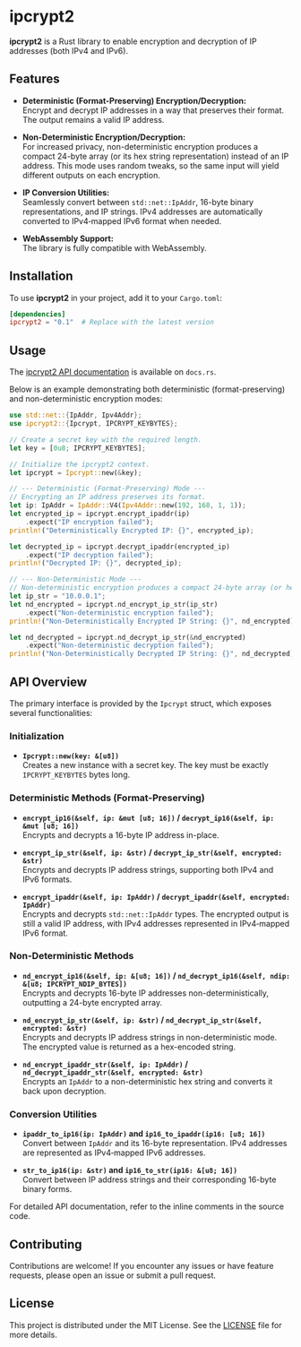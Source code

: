 # ipcrypt2

**ipcrypt2** is a Rust library to enable encryption and decryption of IP addresses (both IPv4 and IPv6).

## Features

- **Deterministic (Format-Preserving) Encryption/Decryption:**  
  Encrypt and decrypt IP addresses in a way that preserves their format. The output remains a valid IP address.

- **Non-Deterministic Encryption/Decryption:**  
  For increased privacy, non-deterministic encryption produces a compact 24-byte array (or its hex string representation) instead of an IP address. This mode uses random tweaks, so the same input will yield different outputs on each encryption.

- **IP Conversion Utilities:**  
  Seamlessly convert between `std::net::IpAddr`, 16-byte binary representations, and IP strings. IPv4 addresses are automatically converted to IPv4‑mapped IPv6 format when needed.

- **WebAssembly Support:**  
  The library is fully compatible with WebAssembly.

## Installation

To use **ipcrypt2** in your project, add it to your `Cargo.toml`:

```toml
[dependencies]
ipcrypt2 = "0.1"  # Replace with the latest version
```

## Usage

The [ipcrypt2 API documentation](https://docs.rs/ipcrypt2) is available on `docs.rs`.

Below is an example demonstrating both deterministic (format-preserving) and non-deterministic encryption modes:

```rust
use std::net::{IpAddr, Ipv4Addr};
use ipcrypt2::{Ipcrypt, IPCRYPT_KEYBYTES};

// Create a secret key with the required length.
let key = [0u8; IPCRYPT_KEYBYTES];

// Initialize the ipcrypt2 context.
let ipcrypt = Ipcrypt::new(&key);

// --- Deterministic (Format-Preserving) Mode ---
// Encrypting an IP address preserves its format.
let ip: IpAddr = IpAddr::V4(Ipv4Addr::new(192, 168, 1, 1));
let encrypted_ip = ipcrypt.encrypt_ipaddr(ip)
    .expect("IP encryption failed");
println!("Deterministically Encrypted IP: {}", encrypted_ip);

let decrypted_ip = ipcrypt.decrypt_ipaddr(encrypted_ip)
    .expect("IP decryption failed");
println!("Decrypted IP: {}", decrypted_ip);

// --- Non-Deterministic Mode ---
// Non-deterministic encryption produces a compact 24-byte array (or hex string).
let ip_str = "10.0.0.1";
let nd_encrypted = ipcrypt.nd_encrypt_ip_str(ip_str)
    .expect("Non-deterministic encryption failed");
println!("Non-Deterministically Encrypted IP String: {}", nd_encrypted);

let nd_decrypted = ipcrypt.nd_decrypt_ip_str(&nd_encrypted)
    .expect("Non-deterministic decryption failed");
println!("Non-Deterministically Decrypted IP String: {}", nd_decrypted);
```

## API Overview

The primary interface is provided by the `Ipcrypt` struct, which exposes several functionalities:

### Initialization

- **`Ipcrypt::new(key: &[u8])`**  
  Creates a new instance with a secret key. The key must be exactly `IPCRYPT_KEYBYTES` bytes long.

### Deterministic Methods (Format-Preserving)

- **`encrypt_ip16(&self, ip: &mut [u8; 16])` / `decrypt_ip16(&self, ip: &mut [u8; 16])`**  
  Encrypts and decrypts a 16-byte IP address in-place.

- **`encrypt_ip_str(&self, ip: &str)` / `decrypt_ip_str(&self, encrypted: &str)`**  
  Encrypts and decrypts IP address strings, supporting both IPv4 and IPv6 formats.

- **`encrypt_ipaddr(&self, ip: IpAddr)` / `decrypt_ipaddr(&self, encrypted: IpAddr)`**  
  Encrypts and decrypts `std::net::IpAddr` types. The encrypted output is still a valid IP address, with IPv4 addresses represented in IPv4‑mapped IPv6 format.

### Non-Deterministic Methods

- **`nd_encrypt_ip16(&self, ip: &[u8; 16])` / `nd_decrypt_ip16(&self, ndip: &[u8; IPCRYPT_NDIP_BYTES])`**  
  Encrypts and decrypts 16-byte IP addresses non-deterministically, outputting a 24-byte encrypted array.

- **`nd_encrypt_ip_str(&self, ip: &str)` / `nd_decrypt_ip_str(&self, encrypted: &str)`**  
  Encrypts and decrypts IP address strings in non-deterministic mode. The encrypted value is returned as a hex-encoded string.

- **`nd_encrypt_ipaddr_str(&self, ip: IpAddr)` / `nd_decrypt_ipaddr_str(&self, encrypted: &str)`**  
  Encrypts an `IpAddr` to a non-deterministic hex string and converts it back upon decryption.

### Conversion Utilities

- **`ipaddr_to_ip16(ip: IpAddr)` and `ip16_to_ipaddr(ip16: [u8; 16])`**  
  Convert between `IpAddr` and its 16-byte representation. IPv4 addresses are represented as IPv4‑mapped IPv6 addresses.

- **`str_to_ip16(ip: &str)` and `ip16_to_str(ip16: &[u8; 16])`**  
  Convert between IP address strings and their corresponding 16-byte binary forms.

For detailed API documentation, refer to the inline comments in the source code.

## Contributing

Contributions are welcome! If you encounter any issues or have feature requests, please open an issue or submit a pull request.

## License

This project is distributed under the MIT License. See the [LICENSE](LICENSE) file for more details.
